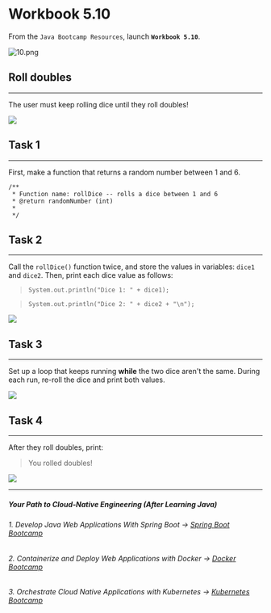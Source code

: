 # Workbook 5.10

From the `Java Bootcamp Resources`, launch **`Workbook 5.10`**.

![10.png](https://img-c.udemycdn.com/redactor/raw/article_lecture/2025-01-04_02-41-42-878f81e20a3961e9c1e865ea8e95b747.png)

## Roll doubles
------------

The user must keep rolling dice until they roll doubles!

![](https://img-c.udemycdn.com/redactor/raw/article_lecture/2025-01-04_02-41-42-0f23a174a5c173a38979618801e88ff6.gif)

## Task 1
------

First, make a function that returns a random number between 1 and 6.

```
/**
 * Function name: rollDice -- rolls a dice between 1 and 6
 * @return randomNumber (int)
 *
 */
```

## Task 2
------

Call the `rollDice()` function twice, and store the values in variables: `dice1` and `dice2`. Then, print each dice value as follows:

> `System.out.println("Dice 1: " + dice1);`

> `System.out.println("Dice 2: " + dice2 + "\n");`

![](https://img-c.udemycdn.com/redactor/raw/article_lecture/2025-01-04_02-41-42-13e2d29d3a03ac669ed334623195ea5a.png)

## Task 3
------

Set up a loop that keeps running **while** the two dice aren't the same. During each run, re-roll the dice and print both values.

![](https://img-c.udemycdn.com/redactor/raw/article_lecture/2025-01-04_02-41-42-a64149c45c1c801e5b201ae65dc130c0.png)

## Task 4
------

After they roll doubles, print:

> You rolled doubles!

![](https://img-c.udemycdn.com/redactor/raw/article_lecture/2025-01-04_02-41-42-da2b64ce2a1c1b3883f456632de9b432.png)

----------
##### Your Path to Cloud-Native Engineering (After Learning Java)
###### 1. Develop Java Web Applications With Spring Boot → [Spring Boot Bootcamp](https://www.udemy.com/course/the-complete-spring-boot-development-bootcamp/?couponCode=SPRING_BOOTCAMP)
###### 2. Containerize and Deploy Web Applications with Docker → [Docker Bootcamp](https://www.udemy.com/course/docker-bootcamp-conquer-docker-with-real-world-projects/?couponCode=DOCKER_BOOTCAMP)
###### 3. Orchestrate Cloud Native Applications with Kubernetes → [Kubernetes Bootcamp](https://kubernetestraining.io/)